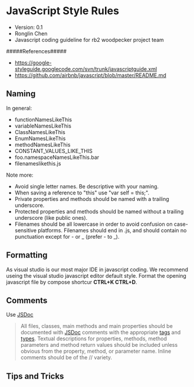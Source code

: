 JavaScript Style Rules
==============================
+ Version: 0.1
+ Ronglin Chen
+ Javascript coding guideline for rb2 woodpecker project team

#####References#####
+ https://google-styleguide.googlecode.com/svn/trunk/javascriptguide.xml
+ https://github.com/airbnb/javascript/blob/master/README.md

Naming
--------
In general:
+ functionNamesLikeThis
+ variableNamesLikeThis
+ ClassNamesLikeThis
+ EnumNamesLikeThis
+ methodNamesLikeThis
+ CONSTANT_VALUES_LIKE_THIS
+ foo.namespaceNamesLikeThis.bar
+ filenameslikethis.js

Note more:
+ Avoid single letter names. Be descriptive with your naming.
+ When saving a reference to "this" use "var self = this;". 
+ Private properties and methods should be named with a trailing underscore.
+ Protected properties and methods should be named without a trailing underscore (like public ones).
+ Filenames should be all lowercase in order to avoid confusion on case-sensitive platforms. Filenames should end in .js, and should contain no punctuation except for - or _ (prefer - to _).

Formatting
-----------------------
As visual studio is our most major IDE in javascript coding. We recommend useing the visual studio javascript editor default style. Format the opening javascript file by compose shortcur **CTRL+K  CTRL+D**.

Comments
-----------
Use [JSDoc](http://code.google.com/p/jsdoc-toolkit/)

> All files, classes, main methods and main properties should be documented with [JSDoc](http://code.google.com/p/jsdoc-toolkit/) comments with the appropriate [tags](https://google-styleguide.googlecode.com/svn/trunk/javascriptguide.xml#JSDoc_Tag_Reference) and [types](https://google-styleguide.googlecode.com/svn/trunk/javascriptguide.xml#JsTypes). Textual descriptions for properties, methods, method parameters and method return values should be included unless obvious from the property, method, or parameter name. Inline comments should be of the // variety.

Tips and Tricks
---------------------
